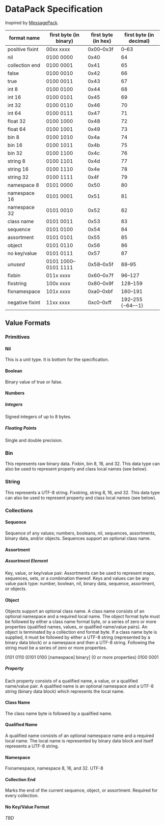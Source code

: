 # DataPack Specification

Inspired by [MessagePack](https://msgpack.org).

format name | first byte (in binary) | first byte (in hex) | first byte (in decimal)
----------- | ---------------------- | ------------------- | -
positive fixint | 00xx xxxx | 0x00–0x3f | 0–63
nil | 0100 0000 | 0x40 | 64
collection end | 0100 0001 | 0x41 | 65
false | 0100 0010 | 0x42 | 66
true | 0100 0011 | 0x43 | 67
int 8 | 0100 0100 | 0x44 | 68
int 16 | 0100 0101 | 0x45 | 69
int 32 | 0100 0110 | 0x46 | 70
int 64 | 0100 0111 | 0x47 | 71
float 32 | 0100 1000 | 0x48 | 72
float 64 | 0100 1001 | 0x49 | 73
bin 8 | 0100 1010 | 0x4a | 74
bin 16 | 0100 1011 | 0x4b | 75
bin 32 | 0100 1100 | 0x4c | 76
string 8 | 0100 1101 | 0x4d | 77
string 16 | 0100 1110 | 0x4e | 78
string 32 | 0100 1111 | 0x4f | 79
namespace 8 | 0101 0000 | 0x50 | 80
namespace 16 | 0101 0001 | 0x51 | 81
namespace 32 | 0101 0010 | 0x52 | 82
class name | 0101 0011 | 0x53 | 83
sequence | 0101 0100 | 0x54 | 84
assortment | 0101 0101 | 0x55 | 85
object | 0101 0110 | 0x56 | 86
no key/value | 0101 0111 | 0x57 | 87
*unused* | 0101 1000–0101 1111 | 0x58–0x5f | 88–95
fixbin | 011x xxxx | 0x60–0x7f | 96–127
fixstring | 100x xxxx | 0x80–0x9f | 128–159
fixnamespace | 101x xxxx | 0xa0–0xbf | 160–191
negative fixint | 11xx xxxx | 0xc0–0xff | 192–255 (−64–−1)

## Value Formats
### Primitives
#### Nil
This is a unit type.  It is bottom for the specification.
#### Boolean
Binary value of true or false.
#### Numbers
##### Integers
Signed integers of up to 8 bytes.
##### Floating Points
Single and double precision.
### Bin
This represents raw binary data.  Fixbin, bin 8, 16, and 32.  This data type can also be used to represent property and class local names (see below).
### String
This represents a UTF-8 string.  Fixstring, string 8, 16, and 32.  This data type can also be used to represent property and class local names (see below).
### Collections
#### Sequence
Sequence of any values; numbers, booleans, nil, sequences, assortments, binary data, and/or objects.  Sequences support an optional class name.
#### Assortment
##### Assortment Element
Key, value, or key/value pair.  Assortments can be used to represent maps, sequences, sets, or a combination thereof.  Keys and values can be any value pack type: number, boolean, nil, binary data, sequence, assortment, or objects.
#### Object
Objects support an optional class name.  A class name consists of an optional namespace and a required local name.  The object format byte must be followed by either a class name format byte, or a series of zero or more properties (qualified names, values, or qualified name/value pairs).  An object is terminated by a collection end format byte.  If a class name byte is supplied, it must be followed by either a UTF-8 string (represented by a binary data block) or a namespace and then a UTF-8 string.  Following the string must be a series of zero or more properties.

0101 0110 [0101 0100 [namespace] binary] (0 or more properties) 0100 0001
##### Property
Each property consists of a qualified name, a value, or a qualified name/value pair.  A qualified name is an optional namespace and a UTF-8 string (binary data block) which represents the local name.
#### Class Name
The class name byte is followed by a qualified name.
#### Qualified Name
A qualified name consists of an optional namespace name and a required local name.  The local name is represented by binary data block and itself represents a UTF-8 string.
#### Namespace
Fixnamespace, namespace 8, 16, and 32.  UTF-8
#### Collection End
Marks the end of the current sequence, object, or assortment.  Required for every collection.
#### No Key/Value Format
*TBD*
